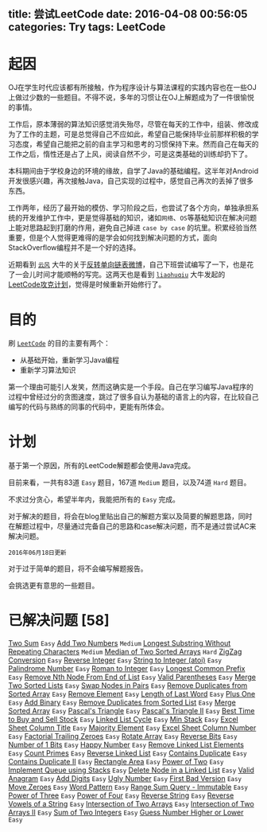 title: 尝试LeetCode
date: 2016-04-08 00:56:05
categories: Try
tags: LeetCode
---

# 起因


OJ在学生时代应该都有所接触，作为程序设计与算法课程的实践内容也在一些OJ上做过少数的一些题目。不得不说，多年的习惯让在OJ上解题成为了一件很愉悦的事情。

工作后，原本薄弱的算法知识感觉消失殆尽，尽管在每天的工作中，组装、修改成为了工作的主题，可是总觉得自己不应如此，希望自己能保持毕业前那样积极的学习态度，希望自己能把之前的自主学习和思考的习惯保持下来。然而自己在每天的工作之后，惰性还是占了上风，阅读自然不少，可是这类基础的训练却扔下了。

本科期间由于学校身边的环境的缘故，自学了Java的基础编程。这半年对Android开发很感兴趣，再次接触Java，自己实现的过程中，感觉自己再次的丢掉了很多东西。

工作两年，经历了最开始的模仿、学习阶段之后，也尝试了各个方向，单独承担系统的开发维护工作中，更是觉得基础的知识，诸如`网络`、`OS`等基础知识在解决问题上能对思路起到打磨的作用，避免自己掉进 `case by case` 的坑里。积累经验当然重要，但是个人觉得更难得的是学会如何找到解决问题的方式，面向StackOverflow编程并不是一个好的选择。

近期看到 [`云风`][1] 大牛的关于[反转单向链表微博][2]，自己下班尝试编写了一下，也是花了一会儿时间才能顺畅的写完。这两天也是看到 [`liaohuqiu`][3] 大牛发起的 [LeetCode攻克计划][4]，觉得是时候重新开始修行了。

# 目的


刷 [`LeetCode`][5] 的目的主要有两个：

+ 从基础开始，重新学习Java编程
+ 重新学习算法知识

第一个理由可能引人发笑，然而这确实是一个手段。自己在学习编写Java程序的过程中曾经过分的贪图速度，跳过了很多自认为基础的语言上的内容，在比较自己编写的代码与熟练的同事的代码中，更能有所体会。

# 计划


基于第一个原因，所有的LeetCode解题都会使用Java完成。

目前来看，一共有83道 `Easy` 题目，167道 `Medium` 题目，以及74道 `Hard` 题目。

不求过分贪心，希望半年内，我能把所有的 `Easy` 完成。

对于解决的题目，将会在blog里贴出自己的解题方案以及简要的解题思路，同时在解题过程中，尽量通过完备自己的思路和case解决问题，而不是通过尝试AC来解决问题。

`2016年06月18日更新`

对于过于简单的题目，将不会编写解题报告。

会挑选更有意思的一些题目。

# 已解决问题 \[58\]

[Two Sum](https://leetcode.com/problems/two-sum/) `Easy`
[Add Two Numbers](https://leetcode.com/problems/add-two-numbers/) `Medium`
[Longest Substring Without Repeating Characters](https://leetcode.com/problems/longest-substring-without-repeating-characters/) `Medium`
[Median of Two Sorted Arrays](https://leetcode.com/problems/median-of-two-sorted-arrays/) `Hard`
[ZigZag Conversion](https://leetcode.com/problems/zigzag-conversion/) `Easy`
[Reverse Integer](https://leetcode.com/problems/reverse-integer/) `Easy`
[String to Integer (atoi)](https://leetcode.com/problems/string-to-integer-atoi/) `Easy`
[Palindrome Number](https://leetcode.com/problems/palindrome-number/) `Easy`
[Roman to Integer](https://leetcode.com/problems/roman-to-integer/) `Easy`
[Longest Common Prefix](https://leetcode.com/problems/longest-common-prefix/) `Easy`
[Remove Nth Node From End of List](https://leetcode.com/problems/remove-nth-node-from-end-of-list/) `Easy`
[Valid Parentheses](https://leetcode.com/problems/valid-parentheses/) `Easy`
[Merge Two Sorted Lists](https://leetcode.com/problems/merge-two-sorted-lists/) `Easy`
[Swap Nodes in Pairs](https://leetcode.com/problems/swap-nodes-in-pairs/) `Easy`
[Remove Duplicates from Sorted Array](https://leetcode.com/problems/remove-duplicates-from-sorted-array/) `Easy`
[Remove Element](https://leetcode.com/problems/remove-element/) `Easy`
[Length of Last Word](https://leetcode.com/problems/length-of-last-word/) `Easy`
[Plus One](https://leetcode.com/problems/plus-one/) `Easy`
[Add Binary](https://leetcode.com/problems/add-binary/) `Easy`
[Remove Duplicates from Sorted List](https://leetcode.com/problems/remove-duplicates-from-sorted-list/) `Easy`
[Merge Sorted Array](https://leetcode.com/problems/merge-sorted-array/) `Easy`
[Pascal's Triangle](https://leetcode.com/problems/pascals-triangle/) `Easy`
[Pascal's Triangle II](https://leetcode.com/problems/pascals-triangle-ii/) `Easy`
[Best Time to Buy and Sell Stock](https://leetcode.com/problems/best-time-to-buy-and-sell-stock/) `Easy`
[Linked List Cycle](https://leetcode.com/problems/linked-list-cycle/) `Easy`
[Min Stack](https://leetcode.com/problems/min-stack/) `Easy`
[Excel Sheet Column Title](https://leetcode.com/problems/excel-sheet-column-title/) `Easy`
[Majority Element](https://leetcode.com/problems/majority-element/) `Easy`
[Excel Sheet Column Number](https://leetcode.com/problems/excel-sheet-column-number/) `Easy`
[Factorial Trailing Zeroes](https://leetcode.com/problems/factorial-trailing-zeroes/) `Easy`
[Rotate Array](https://leetcode.com/problems/rotate-array/) `Easy`
[Reverse Bits](https://leetcode.com/problems/reverse-bits/) `Easy`
[Number of 1 Bits](https://leetcode.com/problems/number-of-1-bits/) `Easy`
[Happy Number](https://leetcode.com/problems/happy-number/) `Easy`
[Remove Linked List Elements](https://leetcode.com/problems/remove-linked-list-elements/) `Easy`
[Count Primes](https://leetcode.com/problems/count-primes/) `Easy`
[Reverse Linked List](https://leetcode.com/problems/reverse-linked-list/) `Easy`
[Contains Duplicate](https://leetcode.com/problems/contains-duplicate/) `Easy`
[Contains Duplicate II](https://leetcode.com/problems/contains-duplicate-ii/) `Easy`
[Rectangle Area](https://leetcode.com/problems/rectangle-area/) `Easy`
[Power of Two](https://leetcode.com/problems/power-of-two/) `Easy`
[Implement Queue using Stacks](https://leetcode.com/problems/implement-queue-using-stacks/) `Easy`
[Delete Node in a Linked List](https://leetcode.com/problems/delete-node-in-a-linked-list/) `Easy`
[Valid Anagram](https://leetcode.com/problems/valid-anagram/) `Easy`
[Add Digits](https://leetcode.com/problems/add-digits/) `Easy`
[Ugly Number](https://leetcode.com/problems/ugly-number/) `Easy`
[First Bad Version](https://leetcode.com/problems/first-bad-version/) `Easy`
[Move Zeroes](https://leetcode.com/problems/move-zeroes/) `Easy`
[Word Pattern](https://leetcode.com/problems/word-pattern/) `Easy`
[Range Sum Query - Immutable](https://leetcode.com/problems/range-sum-query-immutable/) `Easy`
[Power of Three](https://leetcode.com/problems/power-of-three/) `Easy`
[Power of Four](https://leetcode.com/problems/power-of-four/) `Easy`
[Reverse String](https://leetcode.com/problems/reverse-string/) `Easy`
[Reverse Vowels of a String](https://leetcode.com/problems/reverse-vowels-of-a-string/) `Easy`
[Intersection of Two Arrays](https://leetcode.com/problems/intersection-of-two-arrays/) `Easy`
[Intersection of Two Arrays II](https://leetcode.com/problems/intersection-of-two-arrays-ii/) `Easy`
[Sum of Two Integers](https://leetcode.com/problems/sum-of-two-integers/) `Easy`
[Guess Number Higher or Lower](https://leetcode.com/problems/guess-number-higher-or-lower/) `Easy`


[1]: http://blog.codingnow.com/
[2]: http://weibo.com/2388714105/DjvJZC1Qc
[3]: http://www.liaohuqiu.com/
[4]: https://github.com/liaohuqiu/leetcode-0x01
[5]: https://leetcode.com/


